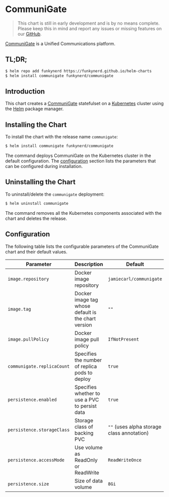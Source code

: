 # CommuniGate

> This chart is still in early development and is by no means complete.  Please keep this in mind and report any issues or missing features on our [GitHub](https://github.com/FunkyNERD/helm-charts).

[CommuniGate](http://communigate.world/) is a Unified Communications platform.

## TL;DR;

```bash
$ helm repo add funkynerd https://funkynerd.github.io/helm-charts
$ helm install communigate funkynerd/communigate
```

## Introduction

This chart creates a [CommuniGate](http://communigate.world/) statefulset on a [Kubernetes](http://kubernetes.io)
cluster using the [Helm](https://helm.sh) package manager.

## Installing the Chart

To install the chart with the release name `communigate`:

```bash
$ helm install communigate funkynerd/communigate
```

The command deploys CommuniGate on the Kubernetes cluster in the default configuration. The [configuration](#configuration)
section lists the parameters that can be configured during installation.

## Uninstalling the Chart

To uninstall/delete the `communigate` deployment:

```bash
$ helm uninstall communigate
```
The command removes all the Kubernetes components associated with the chart and deletes the release.

## Configuration

The following table lists the configurable parameters of the CommuniGate chart and their default values.

Parameter | Description | Default
--- | --- | ---
`image.repository` | Docker image repository | `jamiecarl/communigate`
`image.tag` | Docker image tag whose default is the chart version | `""`
`image.pullPolicy` | Docker image pull policy | `IfNotPresent`
`communigate.replicaCount` | Specifies the number of replica pods to deploy | `true` |
`persistence.enabled` | Specifies whether to use a PVC to persist data | `true` |
`persistence.storageClass` | Storage class of backing PVC | `""` (uses alpha storage class annotation) |
`persistence.accessMode` | Use volume as ReadOnly or ReadWrite | `ReadWriteOnce` |
`persistence.size` | Size of data volume | `8Gi` |